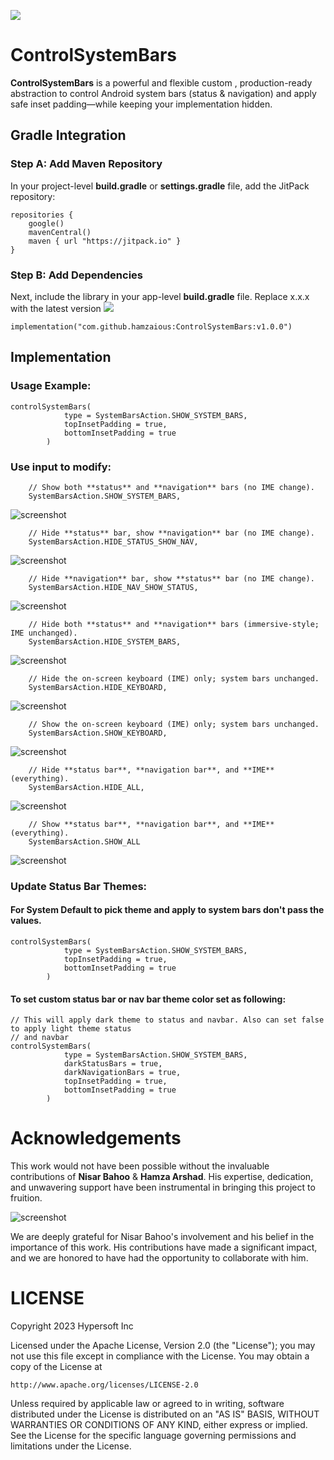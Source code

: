 [![](https://jitpack.io/v/hamzaious/ControlSystemBars.svg)](https://jitpack.io/#hamzaious/ControlSystemBars)

# ControlSystemBars

**ControlSystemBars** is a powerful and flexible custom , production-ready abstraction to control
Android system bars (status & navigation) and apply safe inset padding—while keeping your
implementation hidden.

## Gradle Integration

### Step A: Add Maven Repository

In your project-level **build.gradle** or **settings.gradle** file, add the JitPack repository:

```
repositories {
    google()
    mavenCentral()
    maven { url "https://jitpack.io" }
}
```  

### Step B: Add Dependencies

Next, include the library in your app-level **build.gradle** file. Replace x.x.x with the latest
version [![](https://jitpack.io/v/hamzaious/ControlSystemBars.svg)](https://jitpack.io/#hamzaious/ControlSystemBars)

```
implementation("com.github.hamzaious:ControlSystemBars:v1.0.0")
```

## Implementation

### Usage Example:

```
controlSystemBars(
            type = SystemBarsAction.SHOW_SYSTEM_BARS,
            topInsetPadding = true,
            bottomInsetPadding = true
        )
```

### Use input to modify:

```
    // Show both **status** and **navigation** bars (no IME change). 
    SystemBarsAction.SHOW_SYSTEM_BARS,
```
![screenshot](https://github.com/hamzaious/ControlSystemBars/blob/master/screenshot/ss1.png)
```
    // Hide **status** bar, show **navigation** bar (no IME change). 
    SystemBarsAction.HIDE_STATUS_SHOW_NAV,
```
![screenshot](https://github.com/hamzaious/ControlSystemBars/blob/master/screenshot/ss4.png)
```
    // Hide **navigation** bar, show **status** bar (no IME change). 
    SystemBarsAction.HIDE_NAV_SHOW_STATUS,
```
![screenshot](https://github.com/hamzaious/ControlSystemBars/blob/master/screenshot/ss5.png)
```
    // Hide both **status** and **navigation** bars (immersive-style; IME unchanged). 
    SystemBarsAction.HIDE_SYSTEM_BARS,
```
![screenshot](https://github.com/hamzaious/ControlSystemBars/blob/master/screenshot/ss7.png)
```
    // Hide the on-screen keyboard (IME) only; system bars unchanged. 
    SystemBarsAction.HIDE_KEYBOARD,
```
![screenshot](https://github.com/hamzaious/ControlSystemBars/blob/master/screenshot/ss1.png)
```
    // Show the on-screen keyboard (IME) only; system bars unchanged. 
    SystemBarsAction.SHOW_KEYBOARD,
```
![screenshot](https://github.com/hamzaious/ControlSystemBars/blob/master/screenshot/ss6.png)
```
    // Hide **status bar**, **navigation bar**, and **IME** (everything). 
    SystemBarsAction.HIDE_ALL,
```
![screenshot](https://github.com/hamzaious/ControlSystemBars/blob/master/screenshot/ss7.png)
```
    // Show **status bar**, **navigation bar**, and **IME** (everything). 
    SystemBarsAction.SHOW_ALL
```
![screenshot](https://github.com/hamzaious/ControlSystemBars/blob/master/screenshot/ss6.png)
### Update Status Bar Themes:
#### For System Default to pick theme and apply to system bars don't pass the values.
```
controlSystemBars(
            type = SystemBarsAction.SHOW_SYSTEM_BARS,
            topInsetPadding = true,
            bottomInsetPadding = true
        )
```
#### To set custom status bar or nav bar theme color set as following:
```
// This will apply dark theme to status and navbar. Also can set false to apply light theme status 
// and navbar
controlSystemBars(
            type = SystemBarsAction.SHOW_SYSTEM_BARS,
            darkStatusBars = true,
            darkNavigationBars = true,
            topInsetPadding = true,
            bottomInsetPadding = true
        )
```

# Acknowledgements

This work would not have been possible without the invaluable contributions of **Nisar Bahoo** & 
**Hamza Arshad**. His expertise, dedication, and unwavering support have been instrumental in
bringing this project to fruition.

![screenshot](https://github.com/hypersoftdev/TextCraft/blob/master/Screens/profile_image.jpg?raw=true)

We are deeply grateful for Nisar Bahoo's involvement and his belief in the importance of this work.
His contributions have made a significant impact, and we are honored to have had the opportunity to
collaborate with him.

# LICENSE

Copyright 2023 Hypersoft Inc

Licensed under the Apache License, Version 2.0 (the "License");
you may not use this file except in compliance with the License.
You may obtain a copy of the License at

    http://www.apache.org/licenses/LICENSE-2.0

Unless required by applicable law or agreed to in writing, software
distributed under the License is distributed on an "AS IS" BASIS,
WITHOUT WARRANTIES OR CONDITIONS OF ANY KIND, either express or implied.
See the License for the specific language governing permissions and
limitations under the License.
